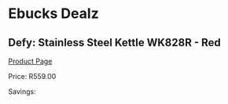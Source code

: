 
# Ebucks Dealz
## Defy: Stainless Steel Kettle WK828R - Red
[Product Page](https://www.ebucks.com/web/shop/productSelected.do?prodId=1151198082&catId=1157551679)

Price: R559.00

Savings: 


	